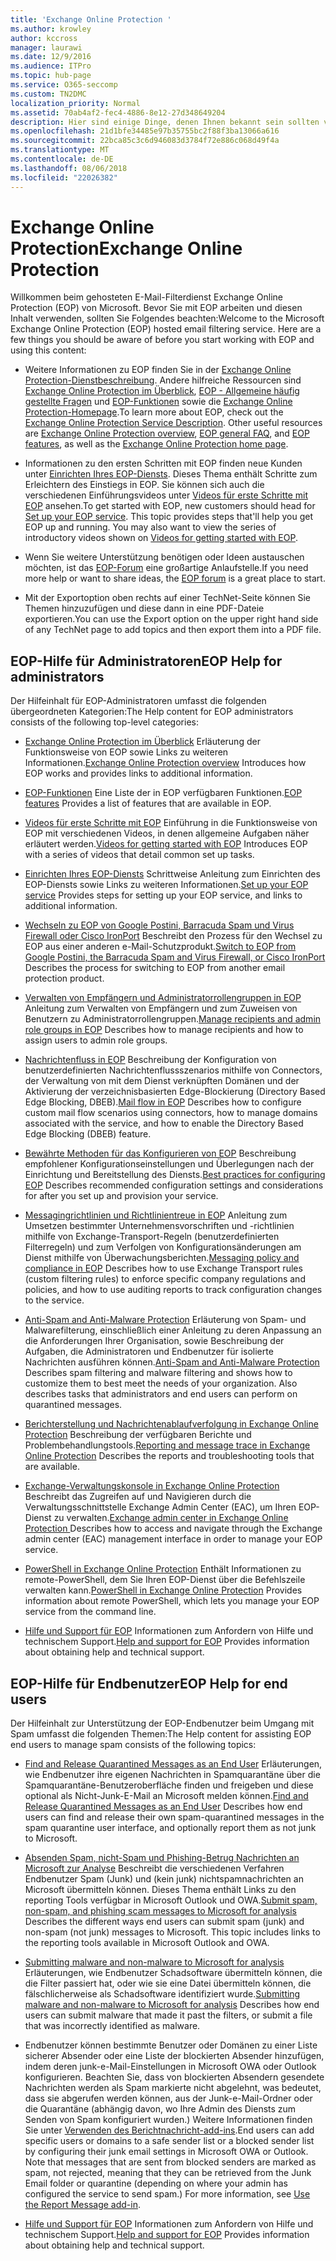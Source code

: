 ```yaml
---
title: 'Exchange Online Protection '
ms.author: krowley
author: kccross
manager: laurawi
ms.date: 12/9/2016
ms.audience: ITPro
ms.topic: hub-page
ms.service: O365-seccomp
ms.custom: TN2DMC
localization_priority: Normal
ms.assetid: 70ab4af2-fec4-4886-8e12-27d348649204
description: Hier sind einige Dinge, denen Ihnen bekannt sein sollten vor Beginn der Arbeit mit EOP.
ms.openlocfilehash: 21d1bfe34485e97b35755bc2f88f3ba13066a616
ms.sourcegitcommit: 22bca85c3c6d946083d3784f72e886c068d49f4a
ms.translationtype: MT
ms.contentlocale: de-DE
ms.lasthandoff: 08/06/2018
ms.locfileid: "22026382"
---
```

# <a name="exchange-online-protection"></a><span data-ttu-id="66654-103">Exchange Online Protection</span><span class="sxs-lookup"><span data-stu-id="66654-103">Exchange Online Protection</span></span> 

<span data-ttu-id="66654-p101">Willkommen beim gehosteten E-Mail-Filterdienst Exchange Online Protection (EOP) von Microsoft. Bevor Sie mit EOP arbeiten und diesen Inhalt verwenden, sollten Sie Folgendes beachten:</span><span class="sxs-lookup"><span data-stu-id="66654-p101">Welcome to the Microsoft Exchange Online Protection (EOP) hosted email filtering service. Here are a few things you should be aware of before you start working with EOP and using this content:</span></span>
  
- <span data-ttu-id="66654-p102">Weitere Informationen zu EOP finden Sie in der [Exchange Online Protection-Dienstbeschreibung](https://go.microsoft.com/fwlink/p/?LinkId=320619). Andere hilfreiche Ressourcen sind [Exchange Online Protection im Überblick](exchange-online-protection-overview.md), [EOP - Allgemeine häufig gestellte Fragen](eop-general-faq.md) und [EOP-Funktionen](eop-features.md) sowie die [Exchange Online Protection-Homepage](https://go.microsoft.com/fwlink/?LinkId=279912).</span><span class="sxs-lookup"><span data-stu-id="66654-p102">To learn more about EOP, check out the [Exchange Online Protection Service Description](https://go.microsoft.com/fwlink/p/?LinkId=320619). Other useful resources are [Exchange Online Protection overview](exchange-online-protection-overview.md), [EOP general FAQ](eop-general-faq.md), and [EOP features](eop-features.md), as well as the [Exchange Online Protection home page](https://go.microsoft.com/fwlink/?LinkId=279912).</span></span>
    
- <span data-ttu-id="66654-p103">Informationen zu den ersten Schritten mit EOP finden neue Kunden unter [Einrichten Ihres EOP-Diensts](set-up-your-eop-service.md). Dieses Thema enthält Schritte zum Erleichtern des Einstiegs in EOP. Sie können sich auch die verschiedenen Einführungsvideos unter [Videos für erste Schritte mit EOP](videos-for-getting-started-with-eop.md) ansehen.</span><span class="sxs-lookup"><span data-stu-id="66654-p103">To get started with EOP, new customers should head for [Set up your EOP service](set-up-your-eop-service.md). This topic provides steps that'll help you get EOP up and running. You may also want to view the series of introductory videos shown on [Videos for getting started with EOP](videos-for-getting-started-with-eop.md).</span></span>
    
- <span data-ttu-id="66654-111">Wenn Sie weitere Unterstützung benötigen oder Ideen austauschen möchten, ist das [EOP-Forum](https://go.microsoft.com/fwlink/?LinkId=285351) eine großartige Anlaufstelle.</span><span class="sxs-lookup"><span data-stu-id="66654-111">If you need more help or want to share ideas, the [EOP forum](https://go.microsoft.com/fwlink/?LinkId=285351) is a great place to start.</span></span> 
    
- <span data-ttu-id="66654-112">Mit der Exportoption oben rechts auf einer TechNet-Seite können Sie Themen hinzuzufügen und diese dann in eine PDF-Dateie exportieren.</span><span class="sxs-lookup"><span data-stu-id="66654-112">You can use the Export option on the upper right hand side of any TechNet page to add topics and then export them into a PDF file.</span></span> 
    
## <a name="eop-help-for-administrators"></a><span data-ttu-id="66654-113">EOP-Hilfe für Administratoren</span><span class="sxs-lookup"><span data-stu-id="66654-113">EOP Help for administrators</span></span>

<span data-ttu-id="66654-114">Der Hilfeinhalt für EOP-Administratoren umfasst die folgenden übergeordneten Kategorien:</span><span class="sxs-lookup"><span data-stu-id="66654-114">The Help content for EOP administrators consists of the following top-level categories:</span></span>
  
- <span data-ttu-id="66654-115">[Exchange Online Protection im Überblick](exchange-online-protection-overview.md) Erläuterung der Funktionsweise von EOP sowie Links zu weiteren Informationen.</span><span class="sxs-lookup"><span data-stu-id="66654-115">[Exchange Online Protection overview](exchange-online-protection-overview.md) Introduces how EOP works and provides links to additional information.</span></span> 
    
- <span data-ttu-id="66654-116">[EOP-Funktionen](eop-features.md) Eine Liste der in EOP verfügbaren Funktionen.</span><span class="sxs-lookup"><span data-stu-id="66654-116">[EOP features](eop-features.md) Provides a list of features that are available in EOP.</span></span> 
    
- <span data-ttu-id="66654-117">[Videos für erste Schritte mit EOP](videos-for-getting-started-with-eop.md) Einführung in die Funktionsweise von EOP mit verschiedenen Videos, in denen allgemeine Aufgaben näher erläutert werden.</span><span class="sxs-lookup"><span data-stu-id="66654-117">[Videos for getting started with EOP](videos-for-getting-started-with-eop.md) Introduces EOP with a series of videos that detail common set up tasks.</span></span> 
    
- <span data-ttu-id="66654-118">[Einrichten Ihres EOP-Diensts](set-up-your-eop-service.md) Schrittweise Anleitung zum Einrichten des EOP-Diensts sowie Links zu weiteren Informationen.</span><span class="sxs-lookup"><span data-stu-id="66654-118">[Set up your EOP service](set-up-your-eop-service.md) Provides steps for setting up your EOP service, and links to additional information.</span></span> 
    
- <span data-ttu-id="66654-119">[Wechseln zu EOP von Google Postini, Barracuda Spam und Virus Firewall oder Cisco IronPort](switch-to-eop-from-google-postini-the-barracuda-spam-and-virus-firewall-or-cisco.md) Beschreibt den Prozess für den Wechsel zu EOP aus einer anderen e-Mail-Schutzprodukt.</span><span class="sxs-lookup"><span data-stu-id="66654-119">[Switch to EOP from Google Postini, the Barracuda Spam and Virus Firewall, or Cisco IronPort](switch-to-eop-from-google-postini-the-barracuda-spam-and-virus-firewall-or-cisco.md) Describes the process for switching to EOP from another email protection product.</span></span> 
    
- <span data-ttu-id="66654-120">[Verwalten von Empfängern und Administratorrollengruppen in EOP](manage-recipients-and-admin-role-groups-in-eop.md) Anleitung zum Verwalten von Empfängern und zum Zuweisen von Benutzern zu Administratorrollengruppen.</span><span class="sxs-lookup"><span data-stu-id="66654-120">[Manage recipients and admin role groups in EOP](manage-recipients-and-admin-role-groups-in-eop.md) Describes how to manage recipients and how to assign users to admin role groups.</span></span> 
    
- <span data-ttu-id="66654-121">[Nachrichtenfluss in EOP](mail-flow-in-eop.md) Beschreibung der Konfiguration von benutzerdefinierten Nachrichtenflussszenarios mithilfe von Connectors, der Verwaltung von mit dem Dienst verknüpften Domänen und der Aktivierung der verzeichnisbasierten Edge-Blockierung (Directory Based Edge Blocking, DBEB).</span><span class="sxs-lookup"><span data-stu-id="66654-121">[Mail flow in EOP](mail-flow-in-eop.md) Describes how to configure custom mail flow scenarios using connectors, how to manage domains associated with the service, and how to enable the Directory Based Edge Blocking (DBEB) feature.</span></span> 
    
- <span data-ttu-id="66654-122">[Bewährte Methoden für das Konfigurieren von EOP](best-practices-for-configuring-eop.md) Beschreibung empfohlener Konfigurationseinstellungen und Überlegungen nach der Einrichtung und Bereitstellung des Diensts.</span><span class="sxs-lookup"><span data-stu-id="66654-122">[Best practices for configuring EOP](best-practices-for-configuring-eop.md) Describes recommended configuration settings and considerations for after you set up and provision your service.</span></span> 
    
- <span data-ttu-id="66654-123">[Messagingrichtlinien und Richtlinientreue in EOP](messaging-policy-and-compliance-in-eop.md) Anleitung zum Umsetzen bestimmter Unternehmensvorschriften und -richtlinien mithilfe von Exchange-Transport-Regeln (benutzerdefinierten Filterregeln) und zum Verfolgen von Konfigurationsänderungen am Dienst mithilfe von Überwachungsberichten.</span><span class="sxs-lookup"><span data-stu-id="66654-123">[Messaging policy and compliance in EOP](messaging-policy-and-compliance-in-eop.md) Describes how to use Exchange Transport rules (custom filtering rules) to enforce specific company regulations and policies, and how to use auditing reports to track configuration changes to the service.</span></span> 
    
- <span data-ttu-id="66654-p104">[Anti-Spam and Anti-Malware Protection](http://technet.microsoft.com/library/93c6c227-7442-4293-b64d-ec8f15c928db.aspx) Erläuterung von Spam- und Malwarefilterung, einschließlich einer Anleitung zu deren Anpassung an die Anforderungen Ihrer Organisation, sowie Beschreibung der Aufgaben, die Administratoren und Endbenutzer für isolierte Nachrichten ausführen können.</span><span class="sxs-lookup"><span data-stu-id="66654-p104">[Anti-Spam and Anti-Malware Protection](http://technet.microsoft.com/library/93c6c227-7442-4293-b64d-ec8f15c928db.aspx) Describes spam filtering and malware filtering and shows how to customize them to best meet the needs of your organization. Also describes tasks that administrators and end users can perform on quarantined messages.</span></span> 
    
- <span data-ttu-id="66654-126">[Berichterstellung und Nachrichtenablaufverfolgung in Exchange Online Protection](reporting-and-message-trace-in-exchange-online-protection.md) Beschreibung der verfügbaren Berichte und Problembehandlungstools.</span><span class="sxs-lookup"><span data-stu-id="66654-126">[Reporting and message trace in Exchange Online Protection](reporting-and-message-trace-in-exchange-online-protection.md) Describes the reports and troubleshooting tools that are available.</span></span> 
    
- <span data-ttu-id="66654-127">[Exchange-Verwaltungskonsole in Exchange Online Protection](../exchange-admin-center-in-exchange-online-protection-eop.md) Beschreibt das Zugreifen auf und Navigieren durch die Verwaltungsschnittstelle Exchange Admin Center (EAC), um Ihren EOP-Dienst zu verwalten.</span><span class="sxs-lookup"><span data-stu-id="66654-127">[Exchange admin center in Exchange Online Protection ](../exchange-admin-center-in-exchange-online-protection-eop.md) Describes how to access and navigate through the Exchange admin center (EAC) management interface in order to manage your EOP service.</span></span> 
    
- <span data-ttu-id="66654-128">[PowerShell in Exchange Online Protection](http://technet.microsoft.com/library/f7918a88-774a-405e-945b-bc2f5ee9f748.aspx) Enthält Informationen zu remote-PowerShell, dem Sie Ihren EOP-Dienst über die Befehlszeile verwalten kann.</span><span class="sxs-lookup"><span data-stu-id="66654-128">[PowerShell in Exchange Online Protection](http://technet.microsoft.com/library/f7918a88-774a-405e-945b-bc2f5ee9f748.aspx) Provides information about remote PowerShell, which lets you manage your EOP service from the command line.</span></span> 
    
- <span data-ttu-id="66654-129">[Hilfe und Support für EOP](help-and-support-for-eop.md) Informationen zum Anfordern von Hilfe und technischem Support.</span><span class="sxs-lookup"><span data-stu-id="66654-129">[Help and support for EOP](help-and-support-for-eop.md) Provides information about obtaining help and technical support.</span></span> 
    
## <a name="eop-help-for-end-users"></a><span data-ttu-id="66654-130">EOP-Hilfe für Endbenutzer</span><span class="sxs-lookup"><span data-stu-id="66654-130">EOP Help for end users</span></span>
<span data-ttu-id="66654-131"><a name="sectionSection1"> </a></span><span class="sxs-lookup"><span data-stu-id="66654-131"></span></span>

<span data-ttu-id="66654-132">Der Hilfeinhalt zur Unterstützung der EOP-Endbenutzer beim Umgang mit Spam umfasst die folgenden Themen:</span><span class="sxs-lookup"><span data-stu-id="66654-132">The Help content for assisting EOP end users to manage spam consists of the following topics:</span></span>
  
- <span data-ttu-id="66654-133">[Find and Release Quarantined Messages as an End User](http://technet.microsoft.com/library/e439b560-827a-4807-abd3-6b861c1ff786.aspx) Erläuterungen, wie Endbenutzer ihre eigenen Nachrichten in Spamquarantäne über die Spamquarantäne-Benutzeroberfläche finden und freigeben und diese optional als Nicht-Junk-E-Mail an Microsoft melden können.</span><span class="sxs-lookup"><span data-stu-id="66654-133">[Find and Release Quarantined Messages as an End User](http://technet.microsoft.com/library/e439b560-827a-4807-abd3-6b861c1ff786.aspx) Describes how end users can find and release their own spam-quarantined messages in the spam quarantine user interface, and optionally report them as not junk to Microsoft.</span></span> 
        
- <span data-ttu-id="66654-p105">[Absenden Spam, nicht-Spam und Phishing-Betrug Nachrichten an Microsoft zur Analyse](../submit-spam-non-spam-and-phishing-scam-messages-to-microsoft-for-analysis.md) Beschreibt die verschiedenen Verfahren Endbenutzer Spam (Junk) und (kein junk) nichtspamnachrichten an Microsoft übermitteln können. Dieses Thema enthält Links zu den reporting Tools verfügbar in Microsoft Outlook und OWA.</span><span class="sxs-lookup"><span data-stu-id="66654-p105">[Submit spam, non-spam, and phishing scam messages to Microsoft for analysis](../submit-spam-non-spam-and-phishing-scam-messages-to-microsoft-for-analysis.md) Describes the different ways end users can submit spam (junk) and non-spam (not junk) messages to Microsoft. This topic includes links to the reporting tools available in Microsoft Outlook and OWA.</span></span> 
    
- <span data-ttu-id="66654-136">[Submitting malware and non-malware to Microsoft for analysis](../submitting-malware-and-non-malware-to-microsoft-for-analysis.md) Erläuterungen, wie Endbenutzer Schadsoftware übermitteln können, die die Filter passiert hat, oder wie sie eine Datei übermitteln können, die fälschlicherweise als Schadsoftware identifiziert wurde.</span><span class="sxs-lookup"><span data-stu-id="66654-136">[Submitting malware and non-malware to Microsoft for analysis](../submitting-malware-and-non-malware-to-microsoft-for-analysis.md) Describes how end users can submit malware that made it past the filters, or submit a file that was incorrectly identified as malware.</span></span> 
    
- <span data-ttu-id="66654-p106">Endbenutzer können bestimmte Benutzer oder Domänen zu einer Liste sicherer Absender oder eine Liste der blockierten Absender hinzufügen, indem deren junk-e-Mail-Einstellungen in Microsoft OWA oder Outlook konfigurieren. Beachten Sie, dass von blockierten Absendern gesendete Nachrichten werden als Spam markierte nicht abgelehnt, was bedeutet, dass sie abgerufen werden können, aus der Junk-e-Mail-Ordner oder die Quarantäne (abhängig davon, wo Ihre Admin des Diensts zum Senden von Spam konfiguriert wurden.) Weitere Informationen finden Sie unter [Verwenden des Berichtnachricht-add-ins](https://support.office.com/article/addin-b5caa9f1-cdf3-4443-af8c-ff724ea719d2).</span><span class="sxs-lookup"><span data-stu-id="66654-p106">End users can add specific users or domains to a safe sender list or a blocked sender list by configuring their junk email settings in Microsoft OWA or Outlook. Note that messages that are sent from blocked senders are marked as spam, not rejected, meaning that they can be retrieved from the Junk Email folder or quarantine (depending on where your admin has configured the service to send spam.) For more information, see [Use the Report Message add-in](https://support.office.com/article/addin-b5caa9f1-cdf3-4443-af8c-ff724ea719d2).</span></span>
    
- <span data-ttu-id="66654-139">[Hilfe und Support für EOP](help-and-support-for-eop.md) Informationen zum Anfordern von Hilfe und technischem Support.</span><span class="sxs-lookup"><span data-stu-id="66654-139">[Help and support for EOP](help-and-support-for-eop.md) Provides information about obtaining help and technical support.</span></span> 
    

